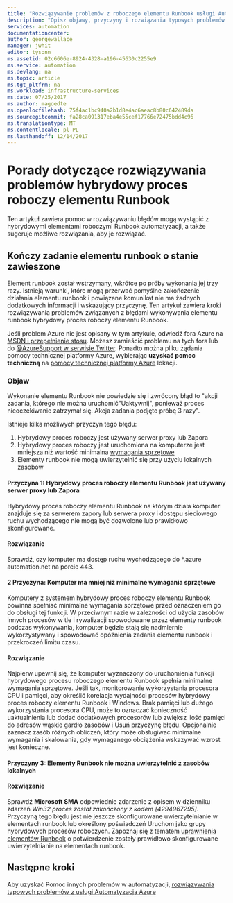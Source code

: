 ```yaml
---
title: "Rozwiązywanie problemów z roboczego elementu Runbook usługi Automatyzacja Azure hybrydowe | Dokumentacja firmy Microsoft"
description: "Opisz objawy, przyczyny i rozwiązania typowych problemów hybrydowy proces roboczy elementu Runbook automatyzacji Azure."
services: automation
documentationcenter: 
author: georgewallace
manager: jwhit
editor: tysonn
ms.assetid: 02c6606e-8924-4328-a196-45630c2255e9
ms.service: automation
ms.devlang: na
ms.topic: article
ms.tgt_pltfrm: na
ms.workload: infrastructure-services
ms.date: 07/25/2017
ms.author: magoedte
ms.openlocfilehash: 75f4ac1bc940a2b1d8e4ac6aeac8b80c642489da
ms.sourcegitcommit: fa28ca091317eba4e55cef17766e72475bdd4c96
ms.translationtype: MT
ms.contentlocale: pl-PL
ms.lasthandoff: 12/14/2017
---
```

# <a name="troubleshooting-tips-for-hybrid-runbook-worker"></a>Porady dotyczące rozwiązywania problemów hybrydowy proces roboczy elementu Runbook

Ten artykuł zawiera pomoc w rozwiązywaniu błędów mogą wystąpić z hybrydowymi elementami roboczymi Runbook automatyzacji, a także sugeruje możliwe rozwiązania, aby je rozwiązać.

## <a name="a-runbook-job-terminates-with-a-status-of-suspended"></a>Kończy zadanie elementu runbook o stanie zawieszone

Element runbook został wstrzymany, wkrótce po próby wykonania jej trzy razy. Istnieją warunki, które mogą przerwać pomyślne zakończenie działania elementu runbook i powiązane komunikat nie ma żadnych dodatkowych informacji i wskazujący przyczynę. Ten artykuł zawiera kroki rozwiązywania problemów związanych z błędami wykonywania elementu runbook hybrydowy proces roboczy elementu Runbook.

Jeśli problem Azure nie jest opisany w tym artykule, odwiedź fora Azure na [MSDN i przepełnienie stosu](https://azure.microsoft.com/support/forums/). Możesz zamieścić problemu na tych fora lub do [ @AzureSupport w serwisie Twitter](https://twitter.com/AzureSupport). Ponadto można pliku żądania pomocy technicznej platformy Azure, wybierając **uzyskać pomoc techniczną** na [pomocy technicznej platformy Azure](https://azure.microsoft.com/support/options/) lokacji.

### <a name="symptom"></a>Objaw
Wykonanie elementu Runbook nie powiedzie się i zwrócony błąd to "akcji zadania, którego nie można uruchomić"Uaktywnij", ponieważ proces nieoczekiwanie zatrzymał się. Akcja zadania podjęto próbę 3 razy".

Istnieje kilka możliwych przyczyn tego błędu: 

1. Hybrydowy proces roboczy jest używany serwer proxy lub Zapora
2. Hybrydowy proces roboczy jest uruchomiona na komputerze jest mniejsza niż wartość minimalna [wymagania sprzętowe](automation-offering-get-started.md#hybrid-runbook-worker)  
3. Elementy runbook nie mogą uwierzytelnić się przy użyciu lokalnych zasobów

#### <a name="cause-1-hybrid-runbook-worker-is-behind-proxy-or-firewall"></a>Przyczyna 1: Hybrydowy proces roboczy elementu Runbook jest używany serwer proxy lub Zapora
Hybrydowy proces roboczy elementu Runbook na którym działa komputer znajduje się za serwerem zapory lub serwera proxy i dostępu sieciowego ruchu wychodzącego nie mogą być dozwolone lub prawidłowo skonfigurowane.

#### <a name="solution"></a>Rozwiązanie
Sprawdź, czy komputer ma dostęp ruchu wychodzącego do *.azure automation.net na porcie 443. 

#### <a name="cause-2-computer-has-less-than-minimum-hardware-requirements"></a>2 Przyczyna: Komputer ma mniej niż minimalne wymagania sprzętowe
Komputery z systemem hybrydowy proces roboczy elementu Runbook powinna spełniać minimalne wymagania sprzętowe przed oznaczeniem go do obsługi tej funkcji. W przeciwnym razie w zależności od użycia zasobów innych procesów w tle i rywalizacji spowodowane przez elementy runbook podczas wykonywania, komputer będzie stają się nadmiernie wykorzystywany i spowodować opóźnienia zadania elementu runbook i przekroczeń limitu czasu. 

#### <a name="solution"></a>Rozwiązanie
Najpierw upewnij się, że komputer wyznaczony do uruchomienia funkcji hybrydowego procesu roboczego elementu Runbook spełnia minimalne wymagania sprzętowe.  Jeśli tak, monitorowanie wykorzystania procesora CPU i pamięci, aby określić korelacja wydajności procesów hybrydowy proces roboczy elementu Runbook i Windows.  Brak pamięci lub dużego wykorzystania procesora CPU, może to oznaczać konieczność uaktualnienia lub dodać dodatkowych procesorów lub zwiększ ilość pamięci do adresów wąskie gardło zasobów i Usuń przyczynę błędu. Opcjonalnie zaznacz zasób różnych obliczeń, który może obsługiwać minimalne wymagania i skalowania, gdy wymaganego obciążenia wskazywać wzrost jest konieczne.         

#### <a name="cause-3-runbooks-cannot-authenticate-with-local-resources"></a>Przyczyny 3: Elementy Runbook nie można uwierzytelnić z zasobów lokalnych

#### <a name="solution"></a>Rozwiązanie
Sprawdź **Microsoft SMA** odpowiednie zdarzenie z opisem w dzienniku zdarzeń *Win32 proces został zakończony z kodem [4294967295]*.  Przyczyną tego błędu jest nie jeszcze skonfigurowane uwierzytelnianie w elementach runbook lub określony poświadczeń Uruchom jako grupy hybrydowych procesów roboczych.  Zapoznaj się z tematem [uprawnienia elementów Runbook](automation-hrw-run-runbooks.md#runbook-permissions) o potwierdzenie zostały prawidłowo skonfigurowane uwierzytelnianie na elementach runbook.  

## <a name="next-steps"></a>Następne kroki

Aby uzyskać Pomoc innych problemów w automatyzacji, [rozwiązywania typowych problemów z usługi Automatyzacja Azure](automation-troubleshooting-automation-errors.md) 